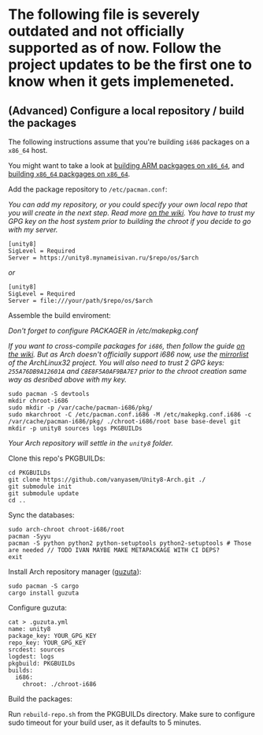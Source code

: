 # The following file is severely outdated and not officially supported as of now. Follow the project updates to be the first one to know when it gets implemeneted.

## (Advanced) Configure a local repository / build the packages

The following instructions assume that you're building `i686` packages on a `x86_64` host.

You might want to take a look at [building ARM packgages on `x86_64`](BUILDING-ARM.md), and [building `x86_64` packgages on `x86_64`](README.md).

Add the package repository to `/etc/pacman.conf`:

_You can add my repository, or you could specify your own local repo that you will create in the next step. Read more [on the wiki](https://wiki.archlinux.org/index.php/Pacman/Tips_and_tricks#Custom_local_repository). You have to trust my GPG key on the host system prior to building the chroot if you decide to go with my server._

```
[unity8]
SigLevel = Required
Server = https://unity8.mynameisivan.ru/$repo/os/$arch
```
_or_
```
[unity8]
SigLevel = Required
Server = file:///your/path/$repo/os/$arch
```

Assemble the build enviroment:

_Don't forget to configure PACKAGER in /etc/makepkg.conf_

_If you want to cross-compile packages for `i686`, then follow the guide [on the wiki](https://wiki.archlinux.org/index.php/Building_32-bit_packages_on_a_64-bit_system). But as Arch doesn't officially support i686 now, use the [mirrorlist](https://raw.githubusercontent.com/archlinux32/packages/master/core/pacman-mirrorlist/mirrorlist) of the ArchLinux32 project. You will also need to trust 2 GPG keys: `255A76DB9A12601A` and `C8E8F5A0AF9BA7E7` prior to the chroot creation same way as desribed above with my key._

```
sudo pacman -S devtools
mkdir chroot-i686
sudo mkdir -p /var/cache/pacman-i686/pkg/
sudo mkarchroot -C /etc/pacman.conf.i686 -M /etc/makepkg.conf.i686 -c /var/cache/pacman-i686/pkg/ ./chroot-i686/root base base-devel git
mkdir -p unity8 sources logs PKGBUILDs
```

_Your Arch repository will settle in the `unity8` folder._

Clone this repo's PKGBUILDs:
```
cd PKGBUILDs
git clone https://github.com/vanyasem/Unity8-Arch.git ./
git submodule init
git submodule update
cd ..
```

Sync the databases:
```
sudo arch-chroot chroot-i686/root
pacman -Syyu
pacman -S python python2 python-setuptools python2-setuptools # Those are needed // TODO IVAN MAYBE MAKE METAPACKAGE WITH CI DEPS?
exit
```

Install Arch repository manager ([guzuta](https://github.com/eagletmt/guzuta)):
```
sudo pacman -S cargo
cargo install guzuta
```

Configure guzuta:
```
cat > .guzuta.yml
name: unity8
package_key: YOUR_GPG_KEY
repo_key: YOUR_GPG_KEY
srcdest: sources
logdest: logs
pkgbuild: PKGBUILDs
builds:
  i686:
    chroot: ./chroot-i686
```

Build the packages:

Run `rebuild-repo.sh` from the PKGBUILDs directory. Make sure to configure sudo timeout for your build user, as it defaults to 5 minutes.
 
